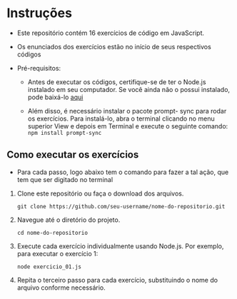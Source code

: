 # Instruções

- Este repositório contém 16 exercícios de código em JavaScript.
- Os enunciados dos exercícios estão no início de seus respectivos códigos

- Pré-requisitos:

  - Antes de executar os códigos, certifique-se de ter o Node.js instalado em seu computador. Se você ainda não o possui instalado, pode baixá-lo [aqui](http://https://nodejs.org/en "aqui")

  - Além disso, é necessário instalar o pacote prompt- sync para rodar os exercícios. Para instalá-lo, abra o terminal clicando no menu superior View e depois em Terminal e execute o seguinte comando:  `npm install prompt-sync`

## Como executar os exercícios

- Para cada passo, logo abaixo tem o comando para fazer a tal ação, que tem que ser digitado no terminal

1. Clone este repositório ou faça o download dos arquivos.

    `git clone https://github.com/seu-username/nome-do-repositorio.git` 

2. Navegue até o diretório do projeto.

    `cd nome-do-repositorio`

3. Execute cada exercício individualmente usando Node.js. Por exemplo, para executar o exercício 1:

    `node exercicio_01.js`

4. Repita o terceiro passo para cada exercício, substituindo o nome do arquivo conforme necessário.
